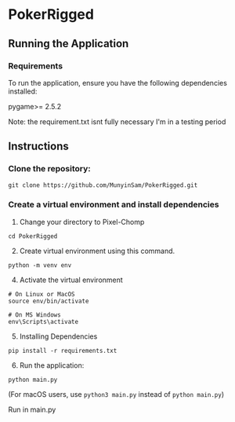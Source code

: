 # PokerRigged
## Running the Application

### Requirements

To run the application, ensure you have the following dependencies installed:

pygame>= 2.5.2

Note: the requirement.txt isnt fully necessary I'm in a testing period

## Instructions

### Clone the repository:

```
git clone https://github.com/MunyinSam/PokerRigged.git
```

### Create a virtual environment and install dependencies

1. Change your directory to Pixel-Chomp
```
cd PokerRigged
```
2. Create virtual environment using this command.
```
python -m venv env
```

4. Activate the virtual environment
```
# On Linux or MacOS
source env/bin/activate

# On MS Windows
env\Scripts\activate
```

5. Installing Dependencies
```
pip install -r requirements.txt
```

6. Run the application:

```
python main.py
```

(For macOS users, use `python3 main.py` instead of `python main.py`)


Run in main.py
